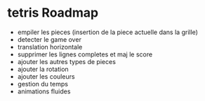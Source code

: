 # tetris Roadmap

* empiler les pieces (insertion de la piece actuelle dans la grille)
* detecter le game over
* translation horizontale
* supprimer les lignes completes et maj le score
* ajouter les autres types de pieces
* ajouter la rotation
* ajouter les couleurs
* gestion du temps
* animations fluides
